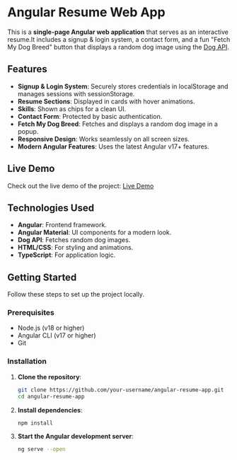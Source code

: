 # Angular Resume Web App

This is a **single-page Angular web application** that serves as an interactive resume.It includes a signup & login system, a contact form, and a fun "Fetch My Dog Breed" button that displays a random dog image using the [Dog API](https://dog.ceo/dog-api/).

## Features
- **Signup & Login System**: Securely stores credentials in localStorage and manages sessions with sessionStorage.
- **Resume Sections**: Displayed in cards with hover animations.
- **Skills**: Shown as chips for a clean UI.
- **Contact Form**: Protected by basic authentication.
- **Fetch My Dog Breed**: Fetches and displays a random dog image in a popup.
- **Responsive Design**: Works seamlessly on all screen sizes.
- **Modern Angular Features**: Uses the latest Angular v17+ features.

## Live Demo

Check out the live demo of the project: [Live Demo](#) 


## Technologies Used

- **Angular**: Frontend framework.
- **Angular Material**: UI components for a modern look.
- **Dog API**: Fetches random dog images.
- **HTML/CSS**: For styling and animations.
- **TypeScript**: For application logic.

## Getting Started

Follow these steps to set up the project locally.

### Prerequisites

- Node.js (v18 or higher)
- Angular CLI (v17 or higher)
- Git

### Installation

1. **Clone the repository**:
   ```bash
   git clone https://github.com/your-username/angular-resume-app.git
   cd angular-resume-app
2. **Install dependencies**:
    ```bash
    npm install
3. **Start the Angular development server**:
    ```bash
    ng serve --open
